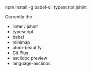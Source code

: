 

npm install -g babel-cli typescript jshint

Currently the

 - linter / jshint
 - typescript
 - babel
 - minimap
 - atom-beautify
 - Git Plus
 - asciidoc preview
 - language-asciidoc

